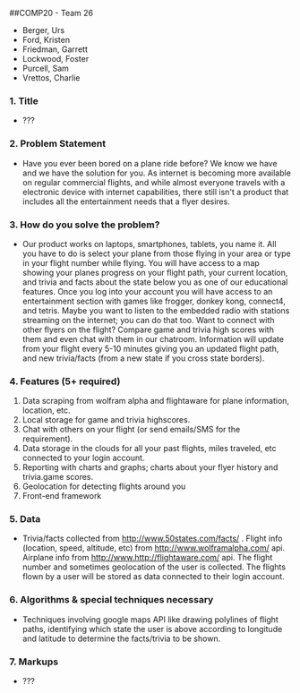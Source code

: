 ##COMP20 - Team 26
- Berger, Urs
- Ford, Kristen
- Friedman, Garrett
- Lockwood, Foster
- Purcell, Sam
- Vrettos, Charlie

### 1. Title
* ???

### 2. Problem Statement
* Have you ever been bored on a plane ride before? We know we have and we have the solution for you. As internet is becoming more available on regular commercial flights, and while almost everyone travels with a electronic device with internet capabilities, there still isn't a product that includes all the entertainment needs that a flyer desires.

### 3. How do you solve the problem?
* Our product works on laptops, smartphones, tablets, you name it. All you have to do is select your plane from those flying in your area or type in your flight number while flying. You will have access to a map showing your planes progress on your flight path, your current location, and trivia and facts about the state below you as one of our educational features. Once you log into your account you will have access to an entertainment section with games like frogger, donkey kong, connect4, and tetris. Maybe you want to listen to the embedded radio with stations streaming on the internet; you can do that too. Want to connect with other flyers on the flight? Compare game and trivia high scores with them and even chat with them in our chatroom. Information will update from your flight every 5-10 minutes giving you an updated flight path, and new trivia/facts (from a new state if you cross state borders).

### 4. Features (5+ required)
1. Data scraping from wolfram alpha and flightaware for plane information, location, etc.
2. Local storage for game and trivia highscores.
3. Chat with others on your flight (or send emails/SMS for the requirement).
4. Data storage in the clouds for all your past flights, miles traveled, etc connected to your login account.
5. Reporting with charts and graphs; charts about your flyer history and trivia.game scores.
6. Geolocation for detecting flights around you
7. Front-end framework

### 5. Data
* Trivia/facts collected from http://www.50states.com/facts/ . Flight info (location, speed, altitude, etc) from http://www.wolframalpha.com/ api. Airplane info from http://www.http://flightaware.com/ api. The flight number and sometimes geolocation of the user is collected. The flights flown by a user will be stored as data connected to their login account.

### 6. Algorithms & special techniques necessary
* Techniques involving google maps API like drawing polylines of flight paths, identifying which state the user is above according to longitude and latitude to determine the facts/trivia to be shown.

### 7. Markups 
* ???
